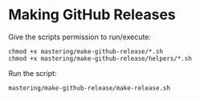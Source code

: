 # Making GitHub Releases

Give the scripts permission to run/execute:

```
chmod +x mastering/make-github-release/*.sh
chmod +x mastering/make-github-release/helpers/*.sh
```

Run the script:

```
mastering/make-github-release/make-release.sh
```